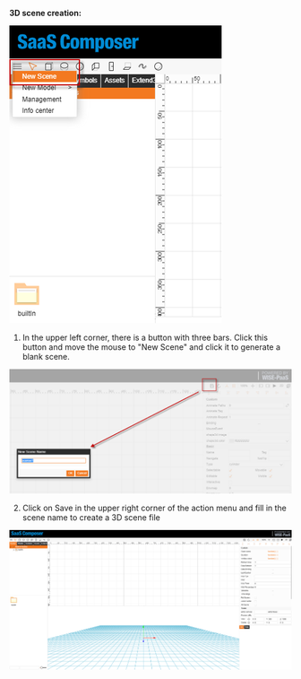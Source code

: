 **3D scene creation:**

![场景创建v2.png](image247.png)

1. In the upper left corner, there is a button with three bars. Click this button and move the mouse to "New Scene" and click it to generate a blank scene.

![保存场景v2.png](image248.png)

2. Click on Save in the upper right corner of the action menu and fill in the scene name to create a 3D scene file

![新建3D场景v2.gif](image249.gif)